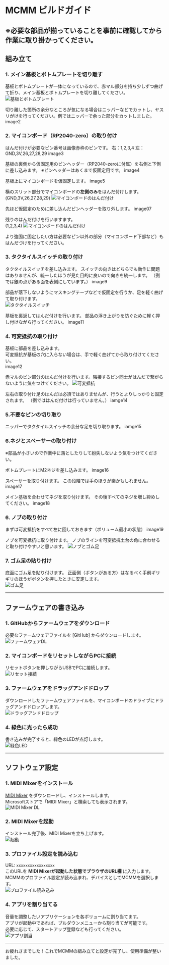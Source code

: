 # MCMM ビルドガイド

※必要な部品が揃っていることを事前に確認してから作業に取り掛かってください。
---

## 組み立て

### 1. メイン基板とボトムプレートを切り離す  
基板とボトムプレートが一体になっているので、赤マル部分を持ち少しずつ曲げて折り、メイン基板とボトムプレートを切り離してください。  
![基板とボトムプレート](images/01.JPG)

切り離した箇所の余分なところが気になる場合はニッパーなどでカットし、ヤスリがけを行ってください。例ではニッパーで余った部分をカットしました。
image2

### 2. マイコンボード（RP2040-zero）の取り付け  
はんだ付けが必要なピン番号は画像赤枠のピンです。
右：1,2,3,4
左：GND,3V,26,27,28,29
image3

基板の裏側から仮固定用のピンヘッダー（RP2040-zeroに付属）を右側と下側に差し込みます。
※ピンヘッダーはあくまで仮固定用です。
image4

基板上にマイコンボードを仮固定します。
image5

横のスリット部分でマイコンボードの**左側のみ**をはんだ付けします。  
(GND,3V,26,27,28,29)
![マイコンボードのはんだ付け](images/06.JPG)

先ほど仮固定のために差し込んだピンヘッダーを取り外します。
image07

残りのはんだ付けを行いますます。  
(1,2,3,4)
![マイコンボードのはんだ付け](images/08.JPG)



より強固に固定したい方は必要なピン以外の部分（マイコンボード下部など）もはんだづけを行ってください。


### 3. タクタイルスイッチの取り付け
タクタイルスイッチを差し込みます。
スイッチの向きはどちらでも動作に問題はありませんが、統一したほうが見た目的に良いので向きを統一します。
（例では銀の点がある面を表側にしています。）
image9


部品が落下しないようにマスキングテープなどで仮固定を行うか、足を軽く曲げて取り付けます。  
![タクタイルスイッチ](images/10.JPG)

基板を裏返してはんだ付けを行います。
部品の浮き上がりを防ぐために軽く押し付けながら行ってください。
image11



### 4. 可変抵抗の取り付け  
基板に部品を差し込みます。  
可変抵抗が基板の穴に入らない場合は、手で軽く曲げてから取り付けてください。  
image12

赤マルのピン部分のはんだ付けを行います。隣接するピン同士がはんだで繋がらないように気をつけてください。
![可変抵抗](images/13.JPG)

左右の取り付け足のはんだは必須ではありませんが、行うとよりしっかりと固定されます。
（例でははんだ付けは行っていません。）
iamge14

### 5.不要なピンの切り取り
ニッパーでタクタイルスイッチの余分な足を切り取ります。
iamge15

### 6.ネジとスペーサーの取り付け
※部品が小さいので作業中に落としたりして紛失しないよう気をつけてください。

ボトムプレートにM2ネジを差し込みます。
image16

スペーサーを取り付けます。
この段階では手のほうが楽かもしれません。
image17

メイン基板を合わせてネジを取り付けます。
その後すべてのネジを増し締めしてください。
image18

### 6. ノブの取り付け
まずは可変抵抗をすべて左に回しておきます（ボリューム最小の状態）
image19

ノブを可変抵抗に取り付けます。
ノブのラインを可変抵抗土台の角に合わせると取り付けやすいと思います。 
![ノブとゴム足](images/20.JPG)

### 7. ゴム足の貼り付け
底面にゴム足を貼り付けます。
正面側（ボタンがある方）はなるべく手前ギリギリのほうがボタンを押したときに安定します。  
![ゴム足](images/21.JPG)

---

## ファームウェアの書き込み

### 1. GitHubからファームウェアをダウンロード  
必要なファームウェアファイルを [GitHub] からダウンロードします。  
![ファームウェアDL](images/06.JPG)

### 2. マイコンボードをリセットしながらPCに接続  
リセットボタンを押しながらUSBでPCに接続します。  
![リセット接続](images/07.JPG)

### 3. ファームウェアをドラッグアンドドロップ  
ダウンロードしたファームウェアファイルを、マイコンボードのドライブにドラッグアンドドロップします。  
![ドラッグアンドドロップ](images/08.JPG)

### 4. 緑色に光ったら成功  
書き込みが完了すると、緑色のLEDが点灯します。  
![緑色LED](images/09.JPG)

---

## ソフトウェア設定

### 1. MIDI Mixerをインストール  
[MIDI Mixer](https://midi-mixer.com/) をダウンロードし、インストールします。  
Microsoftストアで「MIDI Mixer」と検索しても表示されます。  
![MIDI Mixer DL](images/10.JPG)

### 2. MIDI Mixerを起動  
インストール完了後、MIDI Mixerを立ち上げます。  
![起動](images/11.JPG)

### 3. プロファイル設定を読み込む  
URL: `xxxxxxxxxxxxxxxxx`  
このURLを **MIDI Mixerが起動した状態でブラウザのURL欄** に入力します。  
MCMMのプロファイル設定が読み込まれ、デバイスとしてMCMMを選択します。  
![プロファイル読み込み](images/12.JPG)

### 4. アプリを割り当てる  
音量を調整したいアプリケーションを各ボリュームに割り当てます。  
アプリが起動中であれば、プルダウンメニューから割り当てが可能です。  
必要に応じて、スタートアップ登録なども行ってください。  
![アプリ割当](images/13.JPG)

---

お疲れさまでした！これでMCMMの組み立てと設定が完了し、使用準備が整いました。
